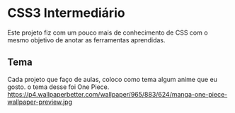 # CSS3 Intermediário
Este projeto fiz com um pouco mais de conhecimento de CSS com o mesmo objetivo de anotar as ferramentas aprendidas.
## Tema
Cada projeto que faço de aulas, coloco como tema algum anime que eu gosto. o tema desse foi One Piece.
https://p4.wallpaperbetter.com/wallpaper/965/883/624/manga-one-piece-wallpaper-preview.jpg
